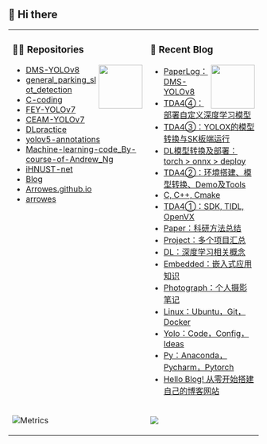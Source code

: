 ## 🧐 Hi there 

<table><tr><td valign="top" width="50%">

### 🐱‍🏍 Repositories

<img align="right" width="88" src="https://cdn.jsdelivr.net/gh/sun0225SUN/sun0225SUN/assets/images/technologist.png" />

<!-- START_SECTION:brain -->
* <a href='https://github.com/Arrowes/DMS-YOLOv8' target='_blank'>DMS-YOLOv8</a>
* <a href='https://github.com/Arrowes/general_parking_slot_detection' target='_blank'>general_parking_slot_detection</a>
* <a href='https://github.com/Arrowes/C-coding' target='_blank'>C-coding</a>
* <a href='https://github.com/Arrowes/FEY-YOLOv7' target='_blank'>FEY-YOLOv7</a>
* <a href='https://github.com/Arrowes/CEAM-YOLOv7' target='_blank'>CEAM-YOLOv7</a>
* <a href='https://github.com/Arrowes/DLpractice' target='_blank'>DLpractice</a>
* <a href='https://github.com/Arrowes/yolov5-annotations' target='_blank'>yolov5-annotations</a>
* <a href='https://github.com/Arrowes/Machine-learning-code_By-course-of-Andrew_Ng' target='_blank'>Machine-learning-code_By-course-of-Andrew_Ng</a>
* <a href='https://github.com/Arrowes/iHNUST-net' target='_blank'>iHNUST-net</a>
* <a href='https://github.com/Arrowes/Blog' target='_blank'>Blog</a>
* <a href='https://github.com/Arrowes/Arrowes.github.io' target='_blank'>Arrowes.github.io</a>
* <a href='https://github.com/Arrowes/arrowes' target='_blank'>arrowes</a>

<!-- END_SECTION:brain -->

</td><td valign="top" width="50%">

### 📃 Recent Blog

<img align="right" width="88" src="https://cdn.jsdelivr.net/gh/sun0225SUN/sun0225SUN/assets/images/astronaut.png" />

<!-- BLOG-POST-LIST:START -->
- [PaperLog：DMS-YOLOv8](https://wangyujie.site/PaperLog/)
- [TDA4④：部署自定义深度学习模型](https://wangyujie.site/TDA4VM4/)
- [TDA4③：YOLOX的模型转换与SK板端运行](https://wangyujie.site/TDA4VM3/)
- [DL模型转换及部署：torch &gt; onnx &gt; deploy](https://wangyujie.site/DLdeploy/)
- [TDA4②：环境搭建、模型转换、Demo及Tools](https://wangyujie.site/TDA4VM2/)
- [C, C++, Cmake](https://wangyujie.site/C/)
- [TDA4①：SDK, TIDL, OpenVX](https://wangyujie.site/TDA4VM/)
- [Paper：科研方法总结](https://wangyujie.site/Paper/)
- [Project：多个项目汇总](https://wangyujie.site/Project/)
- [DL：深度学习相关概念](https://wangyujie.site/DL/)
- [Embedded：嵌入式应用知识](https://wangyujie.site/Embedded/)
- [Photograph：个人摄影笔记](https://wangyujie.site/Photograph/)
- [Linux：Ubuntu，Git，Docker](https://wangyujie.site/Linux/)
- [Yolo：Code，Config，Ideas](https://wangyujie.site/Yolo/)
- [Py：Anaconda，Pycharm，Pytorch](https://wangyujie.site/Pytorch/)
- [Hello Blog! 从零开始搭建自己的博客网站](https://wangyujie.site/Hello-blog/)
<!-- BLOG-POST-LIST:END -->

</td>
  </tr>
  <tr>
    <td valign="top" width="50%">



![Metrics](https://metrics.lecoq.io/arrowes?template=classic&languages=1&base=header%2C%20activity%2C%20community%2C%20repositories%2C%20metadata&base.indepth=false&base.hireable=false&base.skip=false&languages=false&languages.limit=8&languages.threshold=0%25&languages.other=false&languages.colors=github&languages.sections=most-used&languages.indepth=false&languages.analysis.timeout=15&languages.analysis.timeout.repositories=7.5&languages.categories=markup%2C%20programming&languages.recent.categories=markup%2C%20programming&languages.recent.load=300&languages.recent.days=14&config.timezone=Asia%2FShanghai)

</td><td valign="" width="50%">


  <img src="https://cdn.jsdelivr.net/gh/sun0225SUN/sun0225SUN/assets/images/coding.gif" /><br>

</td></tr></table>



<!--
<tr><td>
  
[![Top Langs](https://github-readme-stats.vercel.app/api/top-langs/?username=Arrowes&layout=compact)](https://github.com/anuraghazra/github-readme-stats)
<img align="right" width="88" src="https://cdn.jsdelivr.net/gh/sun0225SUN/sun0225SUN/assets/images/technologist.png" />

</td></tr>
-->



<!--
**Arrowes/arrowes** is a ✨ _special_ ✨ repository because its `README.md` (this file) appears on your GitHub profile.

Here are some ideas to get you started:

- 🔭 I’m currently working on ...
- 🌱 I’m currently learning ...
- 👯 I’m looking to collaborate on ...
- 🤔 I’m looking for help with ...
- 💬 Ask me about ...
- 📫 How to reach me: ...
- 😄 Pronouns: ...
- ⚡ Fun fact: ...
-->
